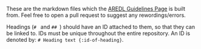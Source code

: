 These are the markdown files which the [AREDL Guidelines Page](https://aredl.net/guidelines/) is built from. Feel free to open a pull request to suggest any rewordings/errors. 

Headings (`# ` and `## `) should have an ID attached to them, so that they can be linked to. IDs must be unique throughout the entire repository. An ID is denoted by:
`# Heading text {:id-of-heading}`.
